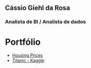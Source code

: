 Cássio Giehl da Rosa
--------------------

### Analista de BI / Analista de dados



# Portfólio

* [Housing Prices](https://github.com/cassiogiehl/kaggle-competitions/tree/master/Housing%20Prices)
* [Titanic - Kaggle](https://github.com/cassiogiehl/kaggle-competitions/tree/master/Titanic)



